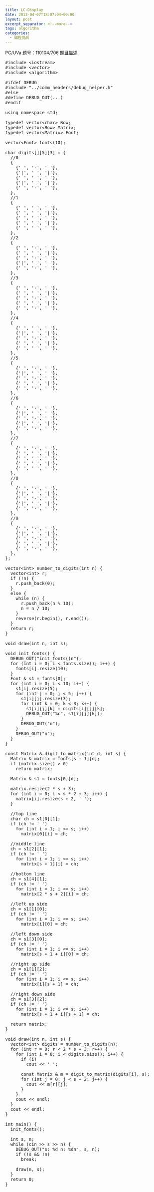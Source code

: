 ```yaml
---
title: LC-Display
date: 2013-04-07T18:07:04+00:00
layout: post
excerpt_separator: <!--more-->
tags: algorithm
categories:
  - 编程挑战
---
```

PC/UVa 题号：110104/706 <a href="http://uva.onlinejudge.org/index.php?option=com_onlinejudge&Itemid=8&category=29&page=show_problem&problem=647" target="_blank">题目描述</a><!--more-->

<pre class="brush: cpp; title: ; notranslate" title="">#include &lt;iostream&gt;
#include &lt;vector&gt;
#include &lt;algorithm&gt;

#ifdef DEBUG
#include "../comm_headers/debug_helper.h"
#else
#define DEBUG_OUT(...)
#endif

using namespace std;

typedef vector&lt;char&gt; Row;
typedef vector&lt;Row&gt; Matrix;
typedef vector&lt;Matrix&gt; Font;

vector&lt;Font&gt; fonts(10);

char digits[][5][3] = {
  //0
  {
    {' ', '-', ' '},
    {'|', ' ', '|'},
    {' ', ' ', ' '},
    {'|', ' ', '|'},
    {' ', '-', ' '},
  },
  //1
  {
    {' ', ' ', ' '},
    {' ', ' ', '|'},
    {' ', ' ', ' '},
    {' ', ' ', '|'},
    {' ', ' ', ' '},
  },
  //2
  {
    {' ', '-', ' '},
    {' ', ' ', '|'},
    {' ', '-', ' '},
    {'|', ' ', ' '},
    {' ', '-', ' '},
  },
  //3
  {
    {' ', '-', ' '},
    {' ', ' ', '|'},
    {' ', '-', ' '},
    {' ', ' ', '|'},
    {' ', '-', ' '},
  },
  //4
  {
    {' ', ' ', ' '},
    {'|', ' ', '|'},
    {' ', '-', ' '},
    {' ', ' ', '|'},
    {' ', ' ', ' '},
  },
  //5
  {
    {' ', '-', ' '},
    {'|', ' ', ' '},
    {' ', '-', ' '},
    {' ', ' ', '|'},
    {' ', '-', ' '},
  },
  //6
  {
    {' ', '-', ' '},
    {'|', ' ', ' '},
    {' ', '-', ' '},
    {'|', ' ', '|'},
    {' ', '-', ' '},
  },
  //7
  {
    {' ', '-', ' '},
    {' ', ' ', '|'},
    {' ', ' ', ' '},
    {' ', ' ', '|'},
    {' ', ' ', ' '},
  },
  //8
  {
    {' ', '-', ' '},
    {'|', ' ', '|'},
    {' ', '-', ' '},
    {'|', ' ', '|'},
    {' ', '-', ' '},
  },
  //9
  {
    {' ', '-', ' '},
    {'|', ' ', '|'},
    {' ', '-', ' '},
    {' ', ' ', '|'},
    {' ', '-', ' '},
  },
};

vector&lt;int&gt; number_to_digits(int n) {
  vector&lt;int&gt; r;
  if (!n) {
    r.push_back(0);
  }
  else {
    while (n) {
      r.push_back(n % 10);
      n = n / 10;
    }
    reverse(r.begin(), r.end());
  }
  return r;
}

void draw(int n, int s);

void init_fonts() {
  DEBUG_OUT("init_fonts()n");
  for (int i = 0; i &lt; fonts.size(); i++) {
    fonts[i].resize(10);
  }
  Font & s1 = fonts[0];
  for (int i = 0; i &lt; 10; i++) {
    s1[i].resize(5);
    for (int j = 0; j &lt; 5; j++) {
      s1[i][j].resize(3);
      for (int k = 0; k &lt; 3; k++) {
        s1[i][j][k] = digits[i][j][k];
        DEBUG_OUT("%c", s1[i][j][k]);
      }
      DEBUG_OUT("n");
    }
    DEBUG_OUT("n");
  }
}

const Matrix & digit_to_matrix(int d, int s) {
  Matrix & matrix = fonts[s - 1][d];
  if (matrix.size() &gt; 0)
    return matrix;

  Matrix & s1 = fonts[0][d];

  matrix.resize(2 * s + 3);
  for (int i = 0; i &lt; s * 2 + 3; i++) {
    matrix[i].resize(s + 2, ' ');
  }

  //top line
  char ch = s1[0][1];
  if (ch != ' ')
    for (int i = 1; i &lt;= s; i++)
      matrix[0][i] = ch;

  //middle line
  ch = s1[2][1];
  if (ch != ' ')
    for (int i = 1; i &lt;= s; i++)
      matrix[s + 1][i] = ch;

  //bottom line
  ch = s1[4][1];
  if (ch != ' ')
    for (int i = 1; i &lt;= s; i++)
      matrix[2 * s + 2][i] = ch;

  //left up side
  ch = s1[1][0];
  if (ch != ' ')
    for (int i = 1; i &lt;= s; i++)
      matrix[i][0] = ch;

  //left down side
  ch = s1[3][0];
  if (ch != ' ')
    for (int i = 1; i &lt;= s; i++)
      matrix[s + 1 + i][0] = ch;

  //right up side
  ch = s1[1][2];
  if (ch != ' ')
    for (int i = 1; i &lt;= s; i++)
      matrix[i][s + 1] = ch;

  //right down side
  ch = s1[3][2];
  if (ch != ' ')
    for (int i = 1; i &lt;= s; i++)
      matrix[s + 1 + i][s + 1] = ch;

  return matrix;
}

void draw(int n, int s) {
  vector&lt;int&gt; digits = number_to_digits(n);
  for (int r = 0; r &lt; 2 * s + 3; r++) {
    for (int i = 0; i &lt; digits.size(); i++) {
      if (i)
        cout &lt;&lt; ' ';

      const Matrix & m = digit_to_matrix(digits[i], s);
      for (int j = 0; j &lt; s + 2; j++) {
        cout &lt;&lt; m[r][j];
      }
    }
    cout &lt;&lt; endl;
  }
  cout &lt;&lt; endl;
}

int main() {
  init_fonts();

  int s, n;
  while (cin &gt;&gt; s &gt;&gt; n) {
    DEBUG_OUT("s: %d n: %dn", s, n);
    if (!s && !n)
      break;

    draw(n, s);
  }
  return 0;
}
</pre>

<div class="addtoany_share_save_container addtoany_content_bottom">
  <div class="a2a_kit a2a_kit_size_32 addtoany_list a2a_target" id="wpa2a_3">
    <a class="a2a_button_facebook" href="http://www.addtoany.com/add_to/facebook?linkurl=http%3A%2F%2Fkuangtong.me%2F2013%2F04%2F07%2Flc-display%2F&linkname=LC-Display" title="Facebook" rel="nofollow" target="_blank"></a><a class="a2a_button_twitter" href="http://www.addtoany.com/add_to/twitter?linkurl=http%3A%2F%2Fkuangtong.me%2F2013%2F04%2F07%2Flc-display%2F&linkname=LC-Display" title="Twitter" rel="nofollow" target="_blank"></a><a class="a2a_button_google_plus" href="http://www.addtoany.com/add_to/google_plus?linkurl=http%3A%2F%2Fkuangtong.me%2F2013%2F04%2F07%2Flc-display%2F&linkname=LC-Display" title="Google+" rel="nofollow" target="_blank"></a><a class="a2a_button_sina_weibo" href="http://www.addtoany.com/add_to/sina_weibo?linkurl=http%3A%2F%2Fkuangtong.me%2F2013%2F04%2F07%2Flc-display%2F&linkname=LC-Display" title="Sina Weibo" rel="nofollow" target="_blank"></a><a class="a2a_dd addtoany_share_save" href="https://www.addtoany.com/share_save"></a>
  </div>
</div>